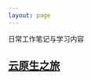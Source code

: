 ```yaml
---
layout: page
---
```


日常工作笔记与学习内容

## [云原生之旅](https://github.com/tanjunchen/cloud-native-travel)

